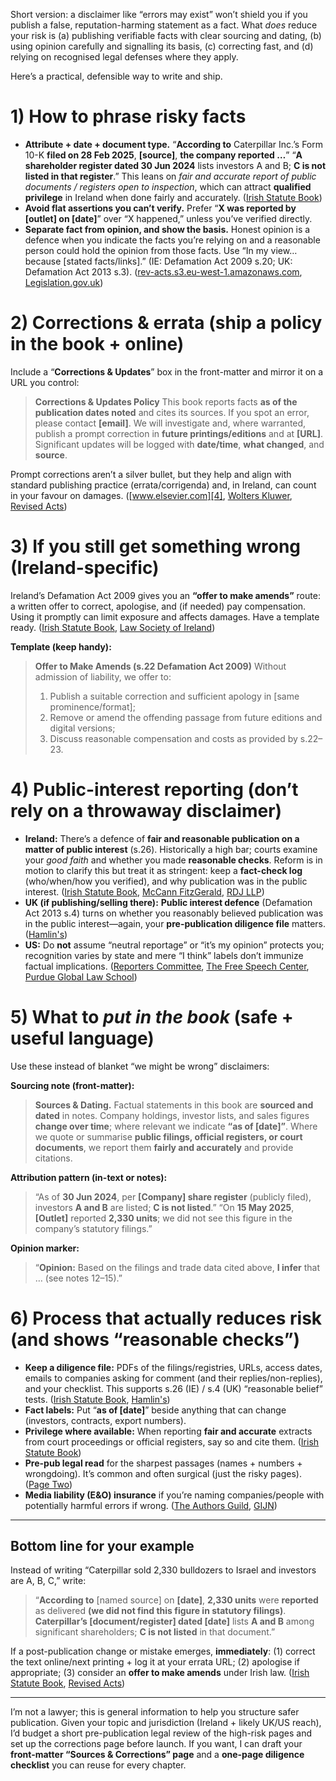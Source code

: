 Short version: a disclaimer like “errors may exist” won’t shield you if you publish a false, reputation-harming statement as a fact. What *does* reduce your risk is (a) publishing verifiable facts with clear sourcing and dating, (b) using opinion carefully and signalling its basis, (c) correcting fast, and (d) relying on recognised legal defenses where they apply.

Here’s a practical, defensible way to write and ship.

# 1) How to phrase risky facts

* **Attribute + date + document type.**
  “**According to** Caterpillar Inc.’s Form 10-K **filed on 28 Feb 2025**, **\[source]**, **the company reported …**”
  “**A shareholder register dated 30 Jun 2024** lists investors A and B; **C is not listed in that register**.”
  This leans on *fair and accurate report of public documents / registers open to inspection*, which can attract **qualified privilege** in Ireland when done fairly and accurately. ([Irish Statute Book][1])
* **Avoid flat assertions you can’t verify.** Prefer “**X was reported by \[outlet] on \[date]**” over “X happened,” unless you’ve verified directly.
* **Separate fact from opinion, and show the basis.** Honest opinion is a defence when you indicate the facts you’re relying on and a reasonable person could hold the opinion from those facts. Use “In my view… because \[stated facts/links].” (IE: Defamation Act 2009 s.20; UK: Defamation Act 2013 s.3). ([rev-acts.s3.eu-west-1.amazonaws.com][2], [Legislation.gov.uk][3])

# 2) Corrections & errata (ship a policy in the book + online)

Include a “**Corrections & Updates**” box in the front-matter and mirror it on a URL you control:

> **Corrections & Updates Policy**
> This book reports facts **as of the publication dates noted** and cites its sources. If you spot an error, please contact **\[email]**. We will investigate and, where warranted, publish a prompt correction in **future printings/editions** and at **\[URL]**. Significant updates will be logged with **date/time**, **what changed**, and **source**.

Prompt corrections aren’t a silver bullet, but they help and align with standard publishing practice (errata/corrigenda) and, in Ireland, can count in your favour on damages. ([www.elsevier.com][4], [Wolters Kluwer][5], [Revised Acts][6])

# 3) If you still get something wrong (Ireland-specific)

Ireland’s Defamation Act 2009 gives you an **“offer to make amends”** route: a written offer to correct, apologise, and (if needed) pay compensation. Using it promptly can limit exposure and affects damages. Have a template ready. ([Irish Statute Book][7], [Law Society of Ireland][8])

**Template (keep handy):**

> **Offer to Make Amends (s.22 Defamation Act 2009)**
> Without admission of liability, we offer to:
>
> 1. Publish a suitable correction and sufficient apology in \[same prominence/format];
> 2. Remove or amend the offending passage from future editions and digital versions;
> 3. Discuss reasonable compensation and costs as provided by s.22–23.

# 4) Public-interest reporting (don’t rely on a throwaway disclaimer)

* **Ireland:** There’s a defence of **fair and reasonable publication on a matter of public interest** (s.26). Historically a high bar; courts examine your *good faith* and whether you made **reasonable checks**. Reform is in motion to clarify this but treat it as stringent: keep a **fact-check log** (who/when/how you verified), and why publication was in the public interest. ([Irish Statute Book][9], [McCann FitzGerald][10], [RDJ LLP][11])
* **UK (if publishing/selling there):** **Public interest defence** (Defamation Act 2013 s.4) turns on whether you reasonably believed publication was in the public interest—again, your **pre-publication diligence file** matters. ([Hamlin's][12])
* **US:** Do **not** assume “neutral reportage” or “it’s my opinion” protects you; recognition varies by state and mere “I think” labels don’t immunize factual implications. ([Reporters Committee][13], [The Free Speech Center][14], [Purdue Global Law School][15])

# 5) What to *put in the book* (safe + useful language)

Use these instead of blanket “we might be wrong” disclaimers:

**Sourcing note (front-matter):**

> **Sources & Dating.** Factual statements in this book are **sourced and dated** in notes. Company holdings, investor lists, and sales figures **change over time**; where relevant we indicate **“as of \[date]”**. Where we quote or summarise **public filings, official registers, or court documents**, we report them **fairly and accurately** and provide citations.

**Attribution pattern (in-text or notes):**

> “As of **30 Jun 2024**, per **\[Company] share register** (publicly filed), investors **A and B** are listed; **C is not listed**.”
> “On **15 May 2025**, **\[Outlet]** reported **2,330 units**; we did not see this figure in the company’s statutory filings.”

**Opinion marker:**

> “**Opinion:** Based on the filings and trade data cited above, **I infer** that … (see notes 12–15).”

# 6) Process that actually reduces risk (and shows “reasonable checks”)

* **Keep a diligence file:** PDFs of the filings/registries, URLs, access dates, emails to companies asking for comment (and their replies/non-replies), and your checklist. This supports s.26 (IE) / s.4 (UK) “reasonable belief” tests. ([Irish Statute Book][9], [Hamlin's][12])
* **Fact labels:** Put “**as of \[date]**” beside anything that can change (investors, contracts, export numbers).
* **Privilege where available:** When reporting **fair and accurate** extracts from court proceedings or official registers, say so and cite them. ([Irish Statute Book][16])
* **Pre-pub legal read** for the sharpest passages (names + numbers + wrongdoing). It’s common and often surgical (just the risky pages). ([Page Two][17])
* **Media liability (E\&O) insurance** if you’re naming companies/people with potentially harmful errors if wrong. ([The Authors Guild][18], [GIJN][19])

---

## Bottom line for your example

Instead of writing “Caterpillar sold 2,330 bulldozers to Israel and investors are A, B, C,” write:

> “**According to** \[named source] on **\[date]**, **2,330 units** were **reported** as delivered **(we did not find this figure in statutory filings)**. **Caterpillar’s \[document/register] dated \[date]** lists **A and B** among significant shareholders; **C is not listed** in that document.”

If a post-publication change or mistake emerges, **immediately**: (1) correct the text online/next printing + log it at your errata URL; (2) apologise if appropriate; (3) consider an **offer to make amends** under Irish law. ([Irish Statute Book][7], [Revised Acts][6])

---

I’m not a lawyer; this is general information to help you structure safer publication. Given your topic and jurisdiction (Ireland + likely UK/US reach), I’d budget a short pre-publication legal review of the high-risk pages and set up the corrections page before launch. If you want, I can draft your **front-matter “Sources & Corrections” page** and a **one-page diligence checklist** you can reuse for every chapter.

[1]: https://www.irishstatutebook.ie/eli/2009/act/31/section/18/enacted/en/html?utm_source=chatgpt.com "Defamation Act 2009, Section 18"
[2]: https://rev-acts.s3.eu-west-1.amazonaws.com/2009/31/act_plain.pdf?versionId=6WivBpxL4UP.TZBdyqKDR_YOoaWyu0kg&utm_source=chatgpt.com "Number 31 of 2009 DEFAMATION ACT 2009 REVISED ..."
[3]: https://www.legislation.gov.uk/ukpga/2013/26/section/3?utm_source=chatgpt.com "Defamation Act 2013"
[4]: https://www.elsevier.com/editor/perk/policy-and-best-practice-errata-and-corrigenda?utm_source=chatgpt.com "Policy and best practice: Errata & corrigenda - Editor"
[5]: https://www.wolterskluwer.com/en/expert-insights/authors-errata-expressions-of-concern-retractions?utm_source=chatgpt.com "What authors need to know about errata, expressions of ..."
[6]: https://revisedacts.lawreform.ie/eli/2009/act/31/section/31/revised/en/html?utm_source=chatgpt.com "Defamation Act 2009 - Revised Acts - Law Reform Commission"
[7]: https://www.irishstatutebook.ie/eli/2009/act/31/section/22/enacted/en/html?utm_source=chatgpt.com "Defamation Act 2009, Section 22"
[8]: https://www.lawsociety.ie/News/News/Stories/Make-me-an-offer--offers-of-amends-in-defamation-proceedings?utm_source=chatgpt.com "offers of amends in defamation proceedings"
[9]: https://www.irishstatutebook.ie/eli/2009/act/31/section/26/enacted/en/html?utm_source=chatgpt.com "Defamation Act 2009, Section 26"
[10]: https://www.mccannfitzgerald.com/knowledge/disputes/defamation-recent-judgments-considering-the-section-26-public-interest-defence?utm_source=chatgpt.com "Defamation: Recent judgments considering the Section 26 ..."
[11]: https://www.rdj.ie/insights/progress-towards-new-defamation-legislation?utm_source=chatgpt.com "Progress towards new Defamation Legislation"
[12]: https://hamlins.com/insight/a-decade-of-the-defamation-act-2013-part-3-public-interest-privilege-and-secondary-defences/?utm_source=chatgpt.com "A decade of the Defamation Act 2013 - PART 3: Public ..."
[13]: https://www.rcfp.org/resources/first-amendment-handbook/?utm_source=chatgpt.com "First Amendment Handbook | The Reporters Committee"
[14]: https://firstamendment.mtsu.edu/article/neutral-reportage-privilege/?utm_source=chatgpt.com "Neutral Reportage Privilege | The First Amendment Encyclopedia"
[15]: https://www.purduegloballawschool.edu/blog/news/social-media-libel-defamation?utm_source=chatgpt.com "Libel and Slander on Social Media: When Posting ..."
[16]: https://www.irishstatutebook.ie/eli/2009/act/31/schedule/1/enacted/en/html?utm_source=chatgpt.com "Defamation Act 2009, Schedule 1"
[17]: https://pagetwo.com/libel-insurance/?utm_source=chatgpt.com "Libel insurance for authors | Page ..."
[18]: https://authorsguild.org/insurance-and-discounts/media-liability-insurance/?utm_source=chatgpt.com "Media Liability Insurance - The Authors Guild"
[19]: https://gijn.org/resource/freelancing-media-liability-insurance/?utm_source=chatgpt.com "Freelancing: Media Liability Insurance"

